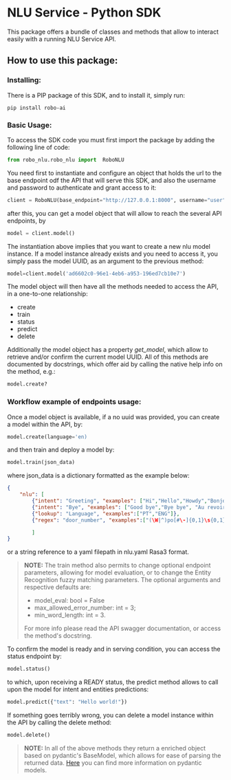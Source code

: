 # NLU Service - Python SDK

This package offers a bundle of classes and methods that allow to interact easily with a running NLU Service API.

## How to use this package:

### Installing:

There is a PIP package of this SDK, and to install it, simply run:

```cli
pip install robo-ai
```

### Basic Usage:

To access the SDK code you must first import the package by adding the following line of code:

```python
from robo_nlu.robo_nlu import  RoboNLU 
```

You need first to instantiate and configure an object that holds the url to the base endpoint odf the API that will serve this SDK, and also the username and password to authenticate and grant access to it:

```python
client = RoboNLU(base_endpoint="http://127.0.0.1:8000", username="user", password="password")
```

after this, you can get a model object that will allow to reach the several API endpoints, by

```python
model = client.model()
```

The instantiation above implies that you want to create a new nlu model instance. If a model instance already exists and you need to access it, you simply pass the model UUID, as an argument to the previous method:

```python
model=client.model('ad6602c0-96e1-4eb6-a953-196ed7cb10e7')
``` 

The model object will then have all the methods needed to access the API, in a one-to-one relationship:

* create
* train
* status
* predict
* delete

Additionally the model object has a property *get_model*, which allow to retrieve and/or confirm the current model UUID. All of this methods are documented by docstrings, which offer aid by calling the native help info on the method, e.g.:

```python
model.create?
``` 

### Workflow example of endpoints usage:

Once a model object is available, if a no uuid was provided, you can create a model within the API, by:

```python
model.create(language='en)
``` 

and then train and deploy a model by:

```python
model.train(json_data)
``` 
where json_data is a dictionary formatted as the example below:

```json
{
    "nlu": [
        {"intent": "Greeting", "examples": ["Hi","Hello","Howdy","Bonjour","Ça va bien?"]},
        {"intent": "Bye", "examples": ["Good bye","Bye bye", "Au revoir","C U"]},
        {"lookup": "Language", "examples":["PT","ENG"]},
        {"regex": "door_number", "examples":["(\W|^)po[#\-]{0,1}\s{0,1}\d{2}[\s-]{0,1}\d{4}(\W|$)"]}

        ]
}
```

or a string reference to a yaml filepath in nlu.yaml Rasa3 format.

> **NOTE:** The train method also permits to change optional endpoint parameters, allowing for model evaluation, or to change the Entity Recognition fuzzy matching parameters. The optional arguments and respective defaults are:
>
>    - model_eval: bool = False
>    - max_allowed_error_number: int = 3;
>    - min_word_length: int = 3.
>
>For more info please read the API swagger documentation, or access the method's docstring.

To confirm the model is ready and in serving condition, you can access the status endpoint by:


```python
model.status()
```

to which, upon receiving a READY status, the predict method allows to call upon the model for intent and entities predictions:

```python
model.predict({"text": "Hello world!"})
```

If something goes terribly wrong, you can delete a model instance within the API by calling the delete method:

```python
model.delete()
```

> **NOTE:** In all of the above methods they return a enriched object based on pydantic's BaseModel, which allows for ease of parsing the returned data. [Here](https://pydantic-docs.helpmanual.io/usage/models/#model-properties) you can find more information on pydantic models. 